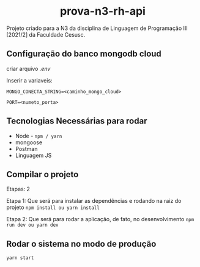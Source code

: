 
<h1 align="center">prova-n3-rh-api</h1>

Projeto criado para a N3 da disciplina de Linguagem de Programação III [2021/2] da Faculdade Cesusc.


## Configuração do banco mongodb cloud


criar arquivo _.env_

Inserir a variaveis:

`MONGO_CONECTA_STRING=<caminho_mongo_cloud>`

`PORT=<numeto_porta>`

## Tecnologias Necessárias para rodar

- Node - `npm / yarn`
- mongoose
- Postman
- Linguagem JS

## Compilar o projeto

Etapas: 2

Etapa 1: Que será para instalar as dependências e rodando na raiz do projeto
`npm install ou yarn install` 

Etapa 2: Que será para rodar a aplicação, de fato, no desenvolvimento
`npm run dev ou yarn dev`


## Rodar o sistema no modo de produção

`yarn start`


